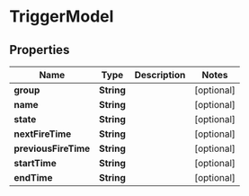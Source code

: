 

# TriggerModel

## Properties

Name | Type | Description | Notes
------------ | ------------- | ------------- | -------------
**group** | **String** |  |  [optional]
**name** | **String** |  |  [optional]
**state** | **String** |  |  [optional]
**nextFireTime** | **String** |  |  [optional]
**previousFireTime** | **String** |  |  [optional]
**startTime** | **String** |  |  [optional]
**endTime** | **String** |  |  [optional]



